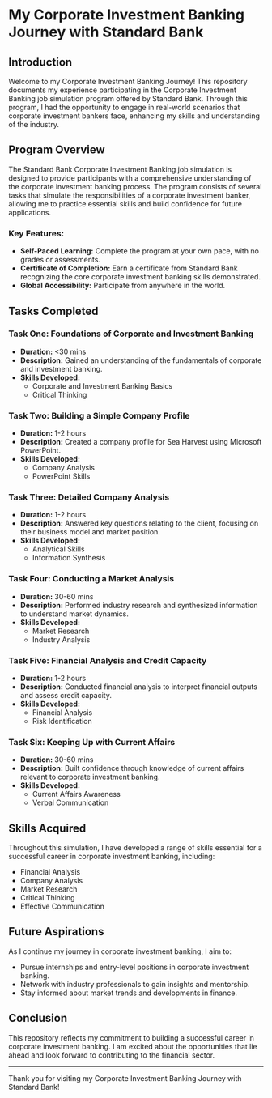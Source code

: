 
# My Corporate Investment Banking Journey with Standard Bank

## Introduction

Welcome to my Corporate Investment Banking Journey! This repository documents my experience participating in the Corporate Investment Banking job simulation program offered by Standard Bank. Through this program, I had the opportunity to engage in real-world scenarios that corporate investment bankers face, enhancing my skills and understanding of the industry.

## Program Overview

The Standard Bank Corporate Investment Banking job simulation is designed to provide participants with a comprehensive understanding of the corporate investment banking process. The program consists of several tasks that simulate the responsibilities of a corporate investment banker, allowing me to practice essential skills and build confidence for future applications.

### Key Features:
- **Self-Paced Learning:** Complete the program at your own pace, with no grades or assessments.
- **Certificate of Completion:** Earn a certificate from Standard Bank recognizing the core corporate investment banking skills demonstrated.
- **Global Accessibility:** Participate from anywhere in the world.

## Tasks Completed

### Task One: Foundations of Corporate and Investment Banking
- **Duration:** <30 mins
- **Description:** Gained an understanding of the fundamentals of corporate and investment banking.
- **Skills Developed:**
  - Corporate and Investment Banking Basics
  - Critical Thinking

### Task Two: Building a Simple Company Profile
- **Duration:** 1-2 hours
- **Description:** Created a company profile for Sea Harvest using Microsoft PowerPoint.
- **Skills Developed:**
  - Company Analysis
  - PowerPoint Skills

### Task Three: Detailed Company Analysis
- **Duration:** 1-2 hours
- **Description:** Answered key questions relating to the client, focusing on their business model and market position.
- **Skills Developed:**
  - Analytical Skills
  - Information Synthesis

### Task Four: Conducting a Market Analysis
- **Duration:** 30-60 mins
- **Description:** Performed industry research and synthesized information to understand market dynamics.
- **Skills Developed:**
  - Market Research
  - Industry Analysis

### Task Five: Financial Analysis and Credit Capacity
- **Duration:** 1-2 hours
- **Description:** Conducted financial analysis to interpret financial outputs and assess credit capacity.
- **Skills Developed:**
  - Financial Analysis
  - Risk Identification

### Task Six: Keeping Up with Current Affairs
- **Duration:** 30-60 mins
- **Description:** Built confidence through knowledge of current affairs relevant to corporate investment banking.
- **Skills Developed:**
  - Current Affairs Awareness
  - Verbal Communication

## Skills Acquired

Throughout this simulation, I have developed a range of skills essential for a successful career in corporate investment banking, including:
- Financial Analysis
- Company Analysis
- Market Research
- Critical Thinking
- Effective Communication

## Future Aspirations

As I continue my journey in corporate investment banking, I aim to:
- Pursue internships and entry-level positions in corporate investment banking.
- Network with industry professionals to gain insights and mentorship.
- Stay informed about market trends and developments in finance.

## Conclusion

This repository reflects my commitment to building a successful career in corporate investment banking. I am excited about the opportunities that lie ahead and look forward to contributing to the financial sector.

---

Thank you for visiting my Corporate Investment Banking Journey with Standard Bank!
